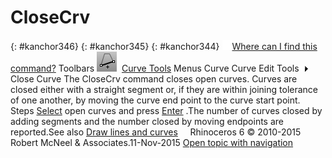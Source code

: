 ---
---


# CloseCrv
{: #kanchor346}
{: #kanchor345}
{: #kanchor344}
 [![images/transparent.gif](images/transparent.gif)Where can I find this command?](javascript:void(0);) Toolbars
![images/closecrv.png](images/closecrv.png) [Curve Tools](curve-tools-toolbar.html) 
Menus
Curve
Curve Edit Tools![images/menuarrow.gif](images/menuarrow.gif)
Close Curve
The CloseCrv command closes open curves.
Curves are closed either with a straight segment or, if they are within joining tolerance of one another, by moving the curve end point to the curve start point.
Steps
 [Select](select-objects.html) open curves and press [Enter](enter-key.html) .The number of curves closed by adding segments and the number closed by moving endpoints are reported.See also
 [Draw lines and curves](sak-curve.html) 
&#160;
&#160;
Rhinoceros 6 © 2010-2015 Robert McNeel &amp; Associates.11-Nov-2015
 [Open topic with navigation](closecrv.html) 

